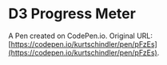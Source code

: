 # D3 Progress Meter

A Pen created on CodePen.io. Original URL: [https://codepen.io/kurtschindler/pen/pFzEs](https://codepen.io/kurtschindler/pen/pFzEs).


